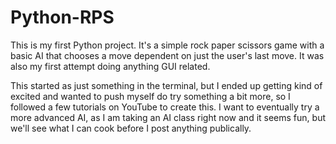 # Python-RPS
This is my first Python project. It's a simple rock paper scissors game with a basic AI that chooses a move dependent on just the user's last move. It was also my first attempt doing anything GUI related.

This started as just something in the terminal, but I ended up getting kind of excited and wanted to push myself do try something a bit more, so I followed a few tutorials on YouTube to create this. I want to eventually try a more advanced AI, as I am taking an AI class right now and it seems fun, but we'll see what I can cook before I post anything publically.
